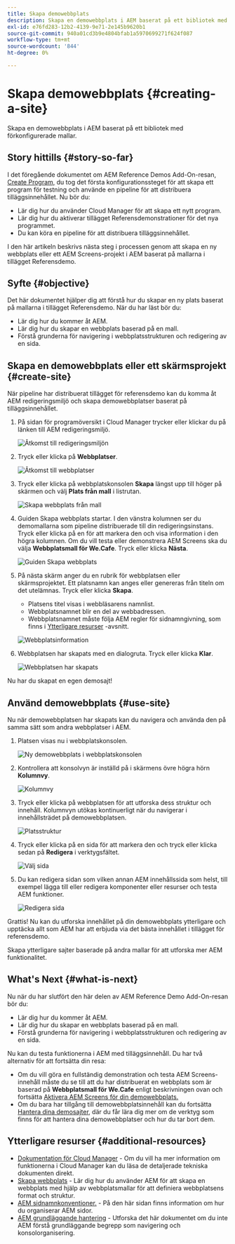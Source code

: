 ```yaml
---
title: Skapa demowebbplats
description: Skapa en demowebbplats i AEM baserat på ett bibliotek med förkonfigurerade mallar.
exl-id: e76fd283-12b2-4139-9e71-2e145b9620b1
source-git-commit: 940a01cd3b9e4804bfab1a5970699271f624f087
workflow-type: tm+mt
source-wordcount: '844'
ht-degree: 0%

---
```


# Skapa demowebbplats {#creating-a-site}

Skapa en demowebbplats i AEM baserat på ett bibliotek med förkonfigurerade mallar.

## Story hittills {#story-so-far}

I det föregående dokumentet om AEM Reference Demos Add-On-resan, [Create Program,](create-program.md) du tog det första konfigurationssteget för att skapa ett program för testning och använde en pipeline för att distribuera tilläggsinnehållet. Nu bör du:

* Lär dig hur du använder Cloud Manager för att skapa ett nytt program.
* Lär dig hur du aktiverar tillägget Referensdemonstrationer för det nya programmet.
* Du kan köra en pipeline för att distribuera tilläggsinnehållet.

I den här artikeln beskrivs nästa steg i processen genom att skapa en ny webbplats eller ett AEM Screens-projekt i AEM baserat på mallarna i tillägget Referensdemo.

## Syfte {#objective}

Det här dokumentet hjälper dig att förstå hur du skapar en ny plats baserat på mallarna i tillägget Referensdemo. När du har läst bör du:

* Lär dig hur du kommer åt AEM.
* Lär dig hur du skapar en webbplats baserad på en mall.
* Förstå grunderna för navigering i webbplatsstrukturen och redigering av en sida.

## Skapa en demowebbplats eller ett skärmsprojekt {#create-site}

När pipeline har distribuerat tillägget för referensdemo kan du komma åt AEM redigeringsmiljö och skapa demowebbplatser baserat på tilläggsinnehållet.

1. På sidan för programöversikt i Cloud Manager trycker eller klickar du på länken till AEM redigeringsmiljö.

   ![Åtkomst till redigeringsmiljön](assets/access-author.png)

1. Tryck eller klicka på **Webbplatser**.

   ![Åtkomst till webbplatser](assets/access-sites.png)

1. Tryck eller klicka på webbplatskonsolen **Skapa** längst upp till höger på skärmen och välj **Plats från mall** i listrutan.

   ![Skapa webbplats från mall](assets/create-site-from-template.png)

1. Guiden Skapa webbplats startar. I den vänstra kolumnen ser du demomallarna som pipeline distribuerade till din redigeringsinstans. Tryck eller klicka på en för att markera den och visa information i den högra kolumnen. Om du vill testa eller demonstrera AEM Screens ska du välja **Webbplatsmall för We.Cafe**. Tryck eller klicka **Nästa**.

   ![Guiden Skapa webbplats](assets/site-creation-wizard.png)

1. På nästa skärm anger du en rubrik för webbplatsen eller skärmsprojektet. Ett platsnamn kan anges eller genereras från titeln om det utelämnas. Tryck eller klicka **Skapa**.

   * Platsens titel visas i webbläsarens namnlist.
   * Webbplatsnamnet blir en del av webbadressen.
   * Webbplatsnamnet måste följa AEM regler för sidnamngivning, som finns i [Ytterligare resurser](#additional-resources) -avsnitt.

   ![Webbplatsinformation](assets/site-details.png)

1. Webbplatsen har skapats med en dialogruta. Tryck eller klicka **Klar**.

   ![Webbplatsen har skapats](assets/site-creation-complete.png)

Nu har du skapat en egen demosajt!

## Använd demowebbplats {#use-site}

Nu när demowebbplatsen har skapats kan du navigera och använda den på samma sätt som andra webbplatser i AEM.

1. Platsen visas nu i webbplatskonsolen.

   ![Ny demowebbplats i webbplatskonsolen](assets/new-demo-site.png)

1. Kontrollera att konsolvyn är inställd på i skärmens övre högra hörn **Kolumnvy**.

   ![Kolumnvy](assets/column-view.png)

1. Tryck eller klicka på webbplatsen för att utforska dess struktur och innehåll. Kolumnvyn utökas kontinuerligt när du navigerar i innehållsträdet på demowebbplatsen.

   ![Platsstruktur](assets/site-structure.png)

1. Tryck eller klicka på en sida för att markera den och tryck eller klicka sedan på **Redigera** i verktygsfältet.

   ![Välj sida](assets/select-page.png)

1. Du kan redigera sidan som vilken annan AEM innehållssida som helst, till exempel lägga till eller redigera komponenter eller resurser och testa AEM funktioner.

   ![Redigera sida](assets/edit-page.png)

Grattis! Nu kan du utforska innehållet på din demowebbplats ytterligare och upptäcka allt som AEM har att erbjuda via det bästa innehållet i tillägget för referensdemo.

Skapa ytterligare sajter baserade på andra mallar för att utforska mer AEM funktionalitet.

## What&#39;s Next {#what-is-next}

Nu när du har slutfört den här delen av AEM Reference Demo Add-On-resan bör du:

* Lär dig hur du kommer åt AEM.
* Lär dig hur du skapar en webbplats baserad på en mall.
* Förstå grunderna för navigering i webbplatsstrukturen och redigering av en sida.

Nu kan du testa funktionerna i AEM med tilläggsinnehåll. Du har två alternativ för att fortsätta din resa:

* Om du vill göra en fullständig demonstration och testa AEM Screens-innehåll måste du se till att du har distribuerat en webbplats som är baserad på **Webbplatsmall för We.Cafe** enligt beskrivningen ovan och fortsätta [Aktivera AEM Screens för din demowebbplats.](screens.md)
* Om du bara har tillgång till demowebbplatsinnehåll kan du fortsätta [Hantera dina demosajter,](manage.md) där du får lära dig mer om de verktyg som finns för att hantera dina demowebbplatser och hur du tar bort dem.

## Ytterligare resurser {#additional-resources}

* [Dokumentation för Cloud Manager](https://experienceleague.adobe.com/docs/experience-manager-cloud-service/onboarding/onboarding-concepts/cloud-manager-introduction.html) - Om du vill ha mer information om funktionerna i Cloud Manager kan du läsa de detaljerade tekniska dokumenten direkt.
* [Skapa webbplats](/help/sites-cloud/administering/site-creation/create-site.md) - Lär dig hur du använder AEM för att skapa en webbplats med hjälp av webbplatsmallar för att definiera webbplatsens format och struktur.
* [AEM sidnamnkonventioner.](/help/sites-cloud/authoring/fundamentals/organizing-pages.md#page-name-restrictions-and-best-practices) - På den här sidan finns information om hur du organiserar AEM sidor.
* [AEM grundläggande hantering](/help/sites-cloud/authoring/getting-started/basic-handling.md) - Utforska det här dokumentet om du inte AEM förstå grundläggande begrepp som navigering och konsolorganisering.
